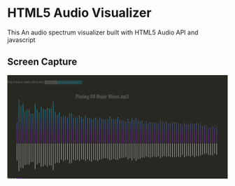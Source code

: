 HTML5 Audio Visualizer
======================

This An audio spectrum visualizer built with HTML5 Audio API and javascript

Screen Capture
---
![alt tag](https://github.com/AlexJuca/SpectrumVisualizer/blob/master/spectrum-js/spectrum-analyzer.png)

